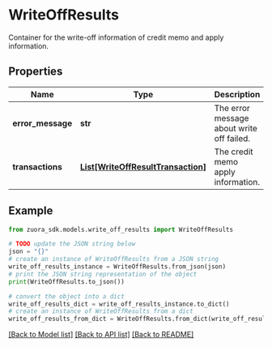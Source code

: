 # WriteOffResults

Container for the write-off information of credit memo and apply information.

## Properties

Name | Type | Description | Notes
------------ | ------------- | ------------- | -------------
**error_message** | **str** | The error message about write off failed. | [optional] 
**transactions** | [**List[WriteOffResultTransaction]**](WriteOffResultTransaction.md) | The credit memo apply information. | [optional] 

## Example

```python
from zuora_sdk.models.write_off_results import WriteOffResults

# TODO update the JSON string below
json = "{}"
# create an instance of WriteOffResults from a JSON string
write_off_results_instance = WriteOffResults.from_json(json)
# print the JSON string representation of the object
print(WriteOffResults.to_json())

# convert the object into a dict
write_off_results_dict = write_off_results_instance.to_dict()
# create an instance of WriteOffResults from a dict
write_off_results_from_dict = WriteOffResults.from_dict(write_off_results_dict)
```
[[Back to Model list]](../README.md#documentation-for-models) [[Back to API list]](../README.md#documentation-for-api-endpoints) [[Back to README]](../README.md)



